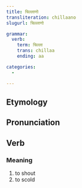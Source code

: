 ```yaml
---
title: चिल्लाणो
transliteration: chillaano
slugurl: चिल्लाणो

grammar: 
  verb:
    term: चिल्ला
    trans: chillaa
    ending: aa

categories:
  - 

---
```

## Etymology

## Pronunciation

## Verb
### Meaning
1. to shout
2. to scold